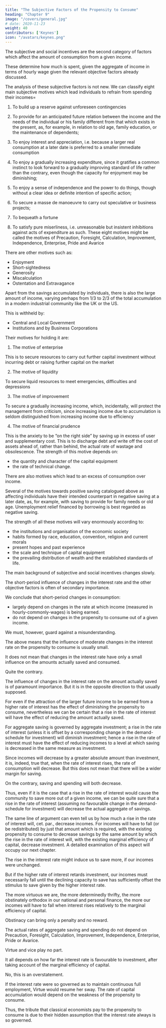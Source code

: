 ```yaml
---
title: "The Subjective Factors of the Propensity to Consume"
heading: "Chapter 9"
image: "/covers/general.jpg"
# date: 2020-11-23
weight: 40
contributors: ['Keynes']
icon: "/avatars/keynes.png"
---
```



The subjective and social incentives are the second category of factors which affect the amount of consumption from a given income. 

These determine how much is spent, given the aggregate of income in terms of <!-- wage-units --> hourly wage given the relevant objective factors already discussed. 

The analysis of these subjective factors is not new. We can <!--  raises no point of novelty, it may be sufficient if we give a catalogue of the more important, without enlarging on them at any length. There are, in general, --> classify eight main subjective motives which lead individuals to refrain from spending their incomes= 

1. To build up a reserve against unforeseen contingencies

2. To provide for an anticipated future relation between the income and the needs of the individual or his family different from that which exists in the present, as, for example, in relation to old age, family education, or the maintenance of dependents; 

3. To enjoy interest and appreciation, i.e. because a larger real consumption at a later date is preferred to a smaller immediate consumption

4. To enjoy a gradually increasing expenditure, since it gratifies a common instinct to look forward to a gradually improving standard of life rather than the contrary, even though the capacity for enjoyment may be diminishing; 

5. To enjoy a sense of independence and the power to do things, though without a clear idea or definite intention of specific action;

6. To secure a masse de manoeuvre to carry out speculative or business projects; 

7. To bequeath a fortune

8. To satisfy pure miserliness, i.e. unreasonable but insistent inhibitions against acts of expenditure as such. These eight motives might be called the motives of Precaution, Foresight, Calculation, Improvement, Independence, Enterprise, Pride and Avarice

There are other motives such as:
- Enjoyment
- Short-sightedness
- Generosity
- Miscalculation
- Ostentation and Extravagance

Apart from the savings accumulated by individuals, there is also the large amount of income, varying perhaps from 1/3 to 2/3 of the total accumulation in a modern industrial community like the UK or the US. 

This is withheld by:
- Central and Local Government
- Institutions and by Business Corporations

Their motives for holding it are: <!--  — for motives largely analogous to, but not identical with, those actuating individuals, and mainly the four following: -->

1. The motive of enterprise

This is to secure resources to carry out further capital investment without incurring debt or raising further capital on the market

2. The motive of liquidity

To secure liquid resources to meet emergencies, difficulties and depressions

3. The motive of improvement

To secure a gradually increasing income, which, incidentally, will protect the management from criticism, since increasing income due to accumulation is seldom distinguished from increasing income due to efficiency

4. The motive of financial prudence 

This is the anxiety to be “on the right side” by saving up in excess of user and supplementary cost. This is to discharge debt and write off the cost of assets ahead of, rather than behind, the actual rate of wastage and obsolescence. The strength of this motive depends on:
- the quantity and character of the capital equipment
- the rate of technical change. 

<!-- Corresponding to these motives which favour the withholding of a part of income from consumption,  -->

There are also motives which lead to an excess of consumption over income. 

Several of the motives towards positive saving catalogued above as affecting individuals have their intended counterpart in negative saving at a later date, as, for example, with saving to provide for family needs or old age. Unemployment relief financed by borrowing is best regarded as negative saving. 

The strength of all these motives will vary enormously according to:
- the institutions and organisation of the economic society 
- habits formed by race, education, convention, religion and current morals
- present hopes and past experience
- the scale and technique of capital equipment
- the prevailing distribution of wealth and the established standards of life. 

<!-- In the argument of this book, however, we shall not concern ourselves, except in occasional digressions, with the results of far-reaching social changes or with the slow effects of secular progress. We shall, that is to say, take as given the main background of subjective motives to saving and to consumption respectively. In so far as the distribution of wealth is determined by the more or less permanent social structure of the community, this also can be reckoned a factor, subject only to slow change and over a long period, which we can take as given in our present context.  -->

<!-- II  -->

The main background of subjective and social incentives changes slowly. 

The short-period influence of changes in the interest rate and the other objective factors is often of secondary importance.

We conclude that short-period changes in consumption:
- largely depend on changes in the rate at which income (measured in hourly-commonly-wages) is being earned. 
- do not depend on changes in the propensity to consume out of a given income. 

We must, however, guard against a misunderstanding. 

The above means that the influence of moderate changes in the interest rate on the propensity to consume is usually small. 

It does not mean that changes in the interest rate have only a small influence on the amounts actually saved and consumed. 

Quite the contrary. 

The influence of changes in the interest rate on the amount actually saved is of paramount importance. But it is in the opposite direction to that usually supposed. 

For even if the attraction of the larger future income to be earned from a higher rate of interest has the effect of diminishing the propensity to consume, nevertheless we can be certain that a rise in the rate of interest will have the effect of reducing the amount actually saved. 

For aggregate saving is governed by aggregate investment; a rise in the rate of interest (unless it is offset by a corresponding change in the demand-schedule for investment) will diminish investment; hence a rise in the rate of interest must have the effect of reducing incomes to a level at which saving is decreased in the same measure as investment. 

Since incomes will decrease by a greater absolute amount than investment, it is, indeed, true that, when the rate of interest rises, the rate of consumption will decrease. But this does not mean that there will be a wider margin for saving. 

On the contrary, saving and spending will both decrease. 

Thus, even if it is the case that a rise in the rate of interest would cause the community to save more out of a given income, we can be quite sure that a rise in the rate of interest (assuming no favourable change in the demand-schedule for investment) will decrease the actual aggregate of savings. 

The same line of argument can even tell us by how much a rise in the rate of interest will, cet. par., decrease incomes. For incomes will have to fall (or be redistributed) by just that amount which is required, with the existing propensity to consume to decrease savings by the same amount by which the rise in the rate of interest will, with the existing marginal efficiency of capital, decrease investment. A detailed examination of this aspect will occupy our next chapter. 

The rise in the interest rate might induce us to save more, if our incomes were unchanged. 

But if the higher rate of interest retards investment, our incomes must necessarily fall until the declining capacity to save has sufficiently offset the stimulus to save given by the higher interest rate. 

The more virtuous we are, the more determinedly thrifty, the more obstinately orthodox in our national and personal finance, the more our incomes will have to fall when interest rises relatively to the marginal efficiency of capital.

Obstinacy can bring only a penalty and no reward. 

The actual rates of aggregate saving and spending do not depend on Precaution, Foresight, Calculation, Improvement, Independence, Enterprise, Pride or Avarice. 

Virtue and vice play no part.

It all depends on how far the interest rate is favourable to investment, after taking account of the marginal efficiency of capital. 

No, this is an overstatement. 

If the interest rate were so governed as to maintain continuous full employment, Virtue would resume her sway. The rate of capital accumulation would depend on the weakness of the propensity to consume. 

Thus, the tribute that classical economists pay to the propensity to consume is due to their hidden assumption that the interest rate always is so governed.
